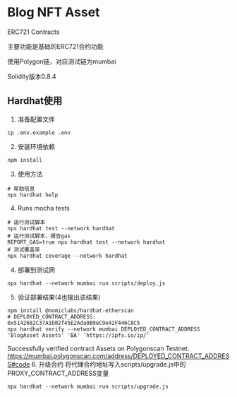# Blog NFT Asset

ERC721 Contracts

主要功能是基础的ERC721合约功能

使用Polygon链，对应测试链为mumbai

Solidity版本0.8.4

## Hardhat使用
1. 准备配置文件
```shell
cp .env.example .env
```
2. 安装环境依赖
```shell
npm install
```
3. 使用方法
```shell
# 帮助信息
npx hardhat help
```
4. Runs mocha tests
```shell
# 运行测试脚本
npx hardhat test --network hardhat
# 运行测试脚本，报告gas
REPORT_GAS=true npx hardhat test --network hardhat
# 测试覆盖率
npx hardhat coverage --network hardhat
```
4. 部署到测试网
```shell
npx hardhat --network mumbai run scripts/deploy.js
```
5. 验证部署结果(4也输出该结果)
```shell
npm install @nomiclabs/hardhat-etherscan
# DEPLOYED_CONTRACT_ADDRESS: 0x5142682C37A1b02f45E2Ada0B9eC9e42F446C8C5
npx hardhat verify --network mumbai DEPLOYED_CONTRACT_ADDRESS 'BlogAsset Assets' 'BA' 'https://ipfs.io/ip/'
```
Successfully verified contract Assets on Polygonscan Testnet.
https://mumbai.polygonscan.com/address/DEPLOYED_CONTRACT_ADDRESS#code
6. 升级合约
将代理合约地址写入scripts/upgrade.js中的PROXY_CONTRACT_ADDRESS变量
```shell
npx hardhat --network mumbai run scripts/upgrade.js
```

